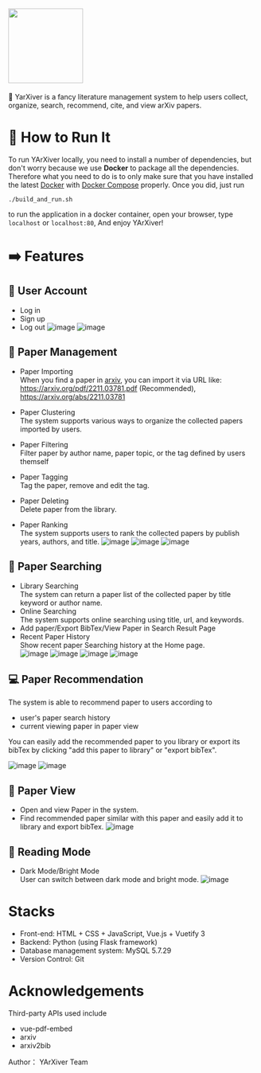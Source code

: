 # <img src="../code/frontend/src/images/logo.png" width="150">

📖 YarXiver is a fancy literature management system to help users collect, organize, search, recommend, cite, and view arXiv papers.  

# 🚀 How to Run It
To run YArXiver locally, you need to install a number of dependencies, but don't worry because we use **Docker** to package all the dependencies. Therefore what you need to do is to only make sure that you have installed the latest [Docker](https://docs.docker.com/engine/install/) with [Docker Compose](https://docs.docker.com/compose/) properly. Once you did, just run 
```
./build_and_run.sh
```
to run the application in a docker container, open your browser, type `localhost` or `localhost:80`, And enjoy YArXiver!

# ➡️ Features

## 👤 User Account
- Log in 
- Sign up 
- Log out
![image](./image/login.png)
![image](./image/signup.png)

## 📝 Paper Management
- Paper Importing   
When you find a paper in [arxiv](https://arxiv.org/), you can import it via URL like: 
https://arxiv.org/pdf/2211.03781.pdf (Recommended), 
https://arxiv.org/abs/2211.03781

- Paper Clustering   
The system supports various ways to organize the collected papers imported by users.
- Paper Filtering   
Filter paper by author name, paper topic, or the tag defined by users themself
- Paper Tagging   
Tag the paper, remove and edit the tag.
- Paper Deleting   
Delete paper from the library.
- Paper Ranking   
The system supports users to rank the collected papers by publish years, authors, and title.
![image](./image/ImportPaper.gif)
![image](./image/Filter.gif)
![image](./image/BibTex.gif)

## 🔎 Paper Searching
- Library Searching    
The system can return a paper list of the collected paper by title keyword or author name.  
- Online Searching  
The system supports online searching using title, url, and keywords.
- Add paper/Export BibTex/View Paper in Search Result Page  
- Recent Paper History    
Show recent paper Searching history at the Home page.  
![image](./image/Home.png)
![image](./image/onlineSearch.png)
![image](./image/search.png)
![image](./image/search.gif)

## 💻 Paper Recommendation
The system is able to recommend paper to users according to   
- user's paper search history  
- current viewing paper in paper view

You can easily add the recommended paper to you library or export its bibTex by clicking "add this paper to library" or "export bibTex".  

![image](./image/recomm.png)
![image](./image/paperview.png)


## 👀 Paper View
- Open and view Paper in the system. 
- Find recommended paper similar with this paper and easily add it to library and export bibTex. 
![image](./image/paperView2.gif)

## 🌙 Reading Mode
- Dark Mode/Bright Mode   
User can switch between dark mode and bright mode.
![image](./image/Mode.gif)

# Stacks
- Front-end: HTML + CSS + JavaScript, Vue.js + Vuetify 3
- Backend: Python (using Flask framework)
- Database management system: MySQL 5.7.29
- Version Control: Git

# Acknowledgements
Third-party APIs used include
- vue-pdf-embed
- arxiv
- arxiv2bib  

Author： YArXiver Team
